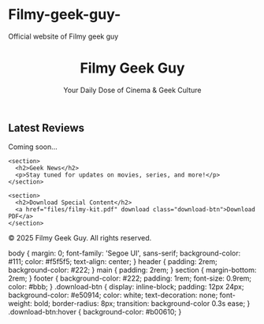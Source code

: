 # Filmy-geek-guy-
Official website of Filmy geek guy 

<!DOCTYPE html>
<html lang="en">
<head>
  <meta charset="UTF-8" />
  <meta name="viewport" content="width=device-width, initial-scale=1.0" />
  <title>Filmy Geek Guy</title>
  <link rel="stylesheet" href="style.css" />
</head>
<body>
  <header>
    <h1>Filmy Geek Guy</h1>
    <p>Your Daily Dose of Cinema & Geek Culture</p>
  </header>

  <main>
    <section>
      <h2>Latest Reviews</h2>
      <p>Coming soon...</p>
    </section>

    <section>
      <h2>Geek News</h2>
      <p>Stay tuned for updates on movies, series, and more!</p>
    </section>

    <section>
      <h2>Download Special Content</h2>
      <a href="files/filmy-kit.pdf" download class="download-btn">Download PDF</a>
    </section>
  </main>

  <footer>
    <p>&copy; 2025 Filmy Geek Guy. All rights reserved.</p>
  </footer>
</body>
</html>
body {
  margin: 0;
  font-family: 'Segoe UI', sans-serif;
  background-color: #111;
  color: #f5f5f5;
  text-align: center;
}
header {
  padding: 2rem;
  background-color: #222;
}
main {
  padding: 2rem;
}
section {
  margin-bottom: 2rem;
}
footer {
  background-color: #222;
  padding: 1rem;
  font-size: 0.9rem;
  color: #bbb;
}
.download-btn {
  display: inline-block;
  padding: 12px 24px;
  background-color: #e50914;
  color: white;
  text-decoration: none;
  font-weight: bold;
  border-radius: 8px;
  transition: background-color 0.3s ease;
}
.download-btn:hover {
  background-color: #b00610;
}
